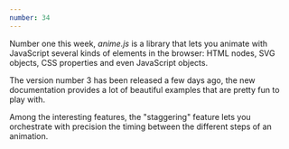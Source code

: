 ```yaml
---
number: 34
---
```


Number one this week, _anime.js_ is a library that lets you animate with JavaScript several kinds of elements in the browser: HTML nodes, SVG objects, CSS properties and even JavaScript objects.

The version number 3 has been released a few days ago, the new documentation provides a lot of beautiful examples that are pretty fun to play with.

Among the interesting features, the "staggering" feature lets you orchestrate with precision the timing between the different steps of an animation.
